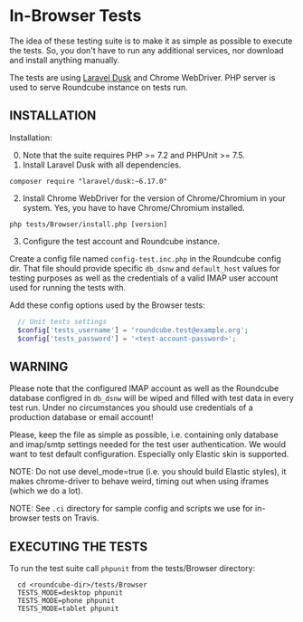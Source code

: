 In-Browser Tests
================

The idea of these testing suite is to make it as simple as possible to execute
the tests. So, you don't have to run any additional services, nor download
and install anything manually.

The tests are using [Laravel Dusk][laravel-dusk] and Chrome WebDriver.
PHP server is used to serve Roundcube instance on tests run.


INSTALLATION
------------

Installation:

0. Note that the suite requires PHP >= 7.2 and PHPUnit >= 7.5.
1. Install Laravel Dusk with all dependencies.
```
composer require "laravel/dusk:~6.17.0"
```
2. Install Chrome WebDriver for the version of Chrome/Chromium in your system. Yes,
   you have to have Chrome/Chromium installed.
```
php tests/Browser/install.php [version]
```
3. Configure the test account and Roundcube instance.

Create a config file named `config-test.inc.php` in the Roundcube config dir.
That file should provide specific `db_dsnw` and
`default_host` values for testing purposes as well as the credentials of a
valid IMAP user account used for running the tests with.

Add these config options used by the Browser tests:

```php
  // Unit tests settings
  $config['tests_username'] = 'roundcube.test@example.org';
  $config['tests_password'] = '<test-account-password>';
```

WARNING
-------
Please note that the configured IMAP account as well as the Roundcube database
configred in `db_dsnw` will be wiped and filled with test data in every test
run. Under no circumstances you should use credentials of a production database
or email account!

Please, keep the file as simple as possible, i.e. containing only database
and imap/smtp settings needed for the test user authentication. We would
want to test default configuration. Especially only Elastic skin is supported.

NOTE: Do not use devel_mode=true (i.e. you should build Elastic styles),
it makes chrome-driver to behave weird, timing out when using iframes (which we do a lot).

NOTE: See `.ci` directory for sample config and scripts we use for in-browser
tests on Travis.


EXECUTING THE TESTS
-------------------

To run the test suite call `phpunit` from the tests/Browser directory:

```
  cd <roundcube-dir>/tests/Browser
  TESTS_MODE=desktop phpunit
  TESTS_MODE=phone phpunit
  TESTS_MODE=tablet phpunit
```

[laravel-dusk]: https://github.com/laravel/dusk

